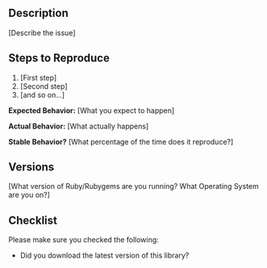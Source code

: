 ## Description

[Describe the issue]

## Steps to Reproduce

1. [First step]
2. [Second step]
3. [and so on...]

__Expected Behavior:__ [What you expect to happen]

__Actual Behavior:__ [What actually happens]

__Stable Behavior?__ [What percentage of the time does it reproduce?]

## Versions

[What version of Ruby/Rubygems are you running? What Operating System are you on?]

## Checklist

Please make sure you checked the following:

* Did you download the latest version of this library?
